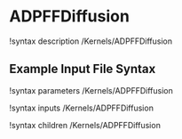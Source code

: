 # ADPFFDiffusion

!syntax description /Kernels/ADPFFDiffusion

## Example Input File Syntax

!syntax parameters /Kernels/ADPFFDiffusion

!syntax inputs /Kernels/ADPFFDiffusion

!syntax children /Kernels/ADPFFDiffusion
